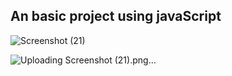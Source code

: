 <h2>
  An basic project using javaScript
  
</h2>

![Screenshot (21)](https://github.com/Vikram-Singh0/Counter-using-Java-Script/assets/153545205/28c7b412-3eb5-49dd-932e-e308f921b4b0)

![Uploading Screenshot (21).png…]()
